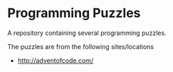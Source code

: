 Programming Puzzles
====================

A repository containing several programming puzzles.

The puzzles are from the following sites/locations

*   http://adventofcode.com/
